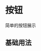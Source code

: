 <!-- 加载 demo 组件 start -->
<script setup>
import demo from './demo.vue'
</script>
<!-- 加载 demo 组件 end -->

<!-- 正文开始 -->

# 按钮

简单的按钮展示

## 基础用法
<PreView comp-name="Button" demo-name="demo">
  <demo />
</PreView>

